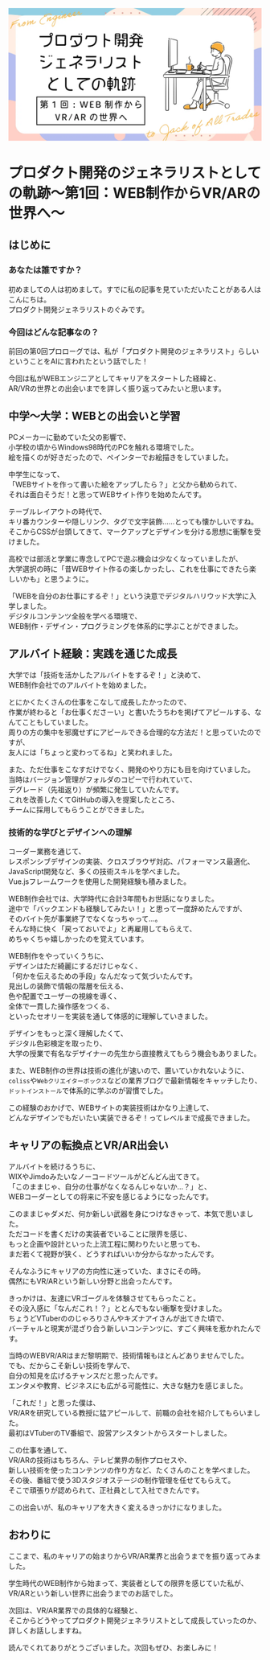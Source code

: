 ![CoverImage](images/20250620_product_development_generalist_part2/cover.webp)

# プロダクト開発のジェネラリストとしての軌跡〜第1回：WEB制作からVR/ARの世界へ〜

## はじめに

### あなたは誰ですか？

初めましての人は初めまして。すでに私の記事を見ていただいたことがある人はこんにちは。  
プロダクト開発ジェネラリストのぐみです。

### 今回はどんな記事なの？

前回の第0回プロローグでは、私が「プロダクト開発のジェネラリスト」らしいということをAIに言われたという話でした！

今回は私がWEBエンジニアとしてキャリアをスタートした経緯と、  
AR/VRの世界との出会いまでを詳しく振り返ってみたいと思います。

## 中学〜大学：WEBとの出会いと学習

PCメーカーに勤めていた父の影響で、  
小学校の頃からWindows98時代のPCを触れる環境でした。  
絵を描くのが好きだったので、ペインターでお絵描きをしていました。

中学生になって、  
「WEBサイトを作って書いた絵をアップしたら？」と父から勧められて、  
それは面白そうだ！と思ってWEBサイト作りを始めたんです。

テーブルレイアウトの時代で、  
キリ番カウンターや隠しリンク、<font>タグで文字装飾……とっても懐かしいですね。  
そこからCSSが台頭してきて、マークアップとデザインを分ける思想に衝撃を受けました。

高校では部活と学業に専念してPCで遊ぶ機会は少なくなっていましたが、  
大学選択の時に「昔WEBサイト作るの楽しかったし、これを仕事にできたら楽しいかも」と思うように。

「WEBを自分のお仕事にするぞ！」という決意でデジタルハリウッド大学に入学しました。  
デジタルコンテンツ全般を学べる環境で、  
WEB制作・デザイン・プログラミングを体系的に学ぶことができました。

## アルバイト経験：実践を通じた成長

大学では「技術を活かしたアルバイトをするぞ！」と決めて、  
WEB制作会社でのアルバイトを始めました。

とにかくたくさんの仕事をこなして成長したかったので、  
作業が終わると「お仕事くださーい」と書いたうちわを掲げてアピールする、なんてこともしていました。  
周りの方の集中を邪魔せずにアピールできる合理的な方法だ！と思っていたのですが、  
友人には「ちょっと変わってるね」と笑われました。

また、ただ仕事をこなすだけでなく、開発のやり方にも目を向けていました。  
当時はバージョン管理がフォルダのコピーで行われていて、  
デグレード（先祖返り）が頻繁に発生していたんです。  
これを改善したくてGitHubの導入を提案したところ、  
チームに採用してもらうことができました。

### 技術的な学びとデザインへの理解

コーダー業務を通じて、  
レスポンシブデザインの実装、クロスブラウザ対応、パフォーマンス最適化、JavaScript開発など、多くの技術スキルを学べました。  
Vue.jsフレームワークを使用した開発経験も積みました。

WEB制作会社では、大学時代に合計3年間もお世話になりました。  
途中で「バックエンドも経験してみたい！」と思って一度辞めたんですが、  
そのバイト先が事業終了でなくなっちゃって…。  
そんな時に快く「戻っておいでよ」と再雇用してもらえて、  
めちゃくちゃ嬉しかったのを覚えています。

WEB制作をやっていくうちに、  
デザインはただ綺麗にするだけじゃなく、  
「何かを伝えるための手段」なんだなって気づいたんです。  
見出しの装飾で情報の階層を伝える、  
色や配置でユーザーの視線を導く、  
全体で一貫した操作感をつくる、  
といったセオリーを実装を通して体感的に理解していきました。

デザインをもっと深く理解したくて、  
デジタル色彩検定を取ったり、  
大学の授業で有名なデザイナーの先生から直接教えてもらう機会もありました。

また、WEB制作の世界は技術の進化が速いので、置いていかれないように、  
`coliss`や`Webクリエイターボックス`などの業界ブログで最新情報をキャッチしたり、`ドットインストール`で体系的に学ぶのが習慣でした。

この経験のおかげで、WEBサイトの実装技術はかなり上達して、  
どんなデザインでもだいたい実装できるぞ！ってレベルまで成長できました。

## キャリアの転換点とVR/AR出会い

アルバイトを続けるうちに、  
WIXやJimdoみたいなノーコードツールがどんどん出てきて。  
「このままじゃ、自分の仕事がなくなるんじゃないか…？」と、  
WEBコーダーとしての将来に不安を感じるようになったんです。

このままじゃダメだ、何か新しい武器を身につけなきゃって、本気で思いました。  
ただコードを書くだけの実装者でいることに限界を感じ、  
もっと企画や設計といった上流工程に関わりたいと思っても、  
まだ若くて視野が狭く、どうすればいいか分からなかったんです。

そんなふうにキャリアの方向性に迷っていた、まさにその時。  
偶然にもVR/ARという新しい分野と出会ったんです。

きっかけは、友達にVRゴーグルを体験させてもらったこと。  
その没入感に「なんだこれ！？」ととんでもない衝撃を受けました。  
ちょうどVTuberののじゃろりさんやキズナアイさんが出てきた頃で、  
バーチャルと現実が混ざり合う新しいコンテンツに、すごく興味を惹かれたんです。

当時のWEBVR/ARはまだ黎明期で、技術情報もほとんどありませんでした。  
でも、だからこそ新しい技術を学んで、  
自分の知見を広げるチャンスだと思ったんです。  
エンタメや教育、ビジネスにも広がる可能性に、大きな魅力を感じました。

「これだ！」と思った僕は、  
VR/ARを研究している教授に猛アピールして、前職の会社を紹介してもらいました。  
最初はVTuberのTV番組で、設営アシスタントからスタートしました。

この仕事を通して、  
VR/ARの技術はもちろん、テレビ業界の制作プロセスや、  
新しい技術を使ったコンテンツの作り方など、たくさんのことを学べました。  
その後、番組で使う3Dスタジオステージの制作管理を任せてもらえて。  
そこで頑張りが認められて、正社員として入社できたんです。

この出会いが、私のキャリアを大きく変えるきっかけになりました。

## おわりに

ここまで、私のキャリアの始まりからVR/AR業界と出会うまでを振り返ってみました。

学生時代のWEB制作から始まって、実装者としての限界を感じていた私が、  
VR/ARという新しい世界に出会うまでのお話でした。

次回は、VR/AR業界での具体的な経験と、  
そこからどうやってプロダクト開発ジェネラリストとして成長していったのか、詳しくお話ししますね。

読んでくれてありがとうございました。次回もぜひ、お楽しみに！
